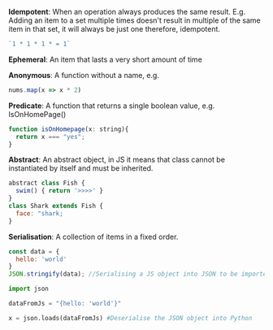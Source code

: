 <b>Idempotent</b>: When an operation always produces the same result. E.g. Adding an item to a set multiple times doesn't result in multiple of the same item in that set, it will always be just one therefore, idempotent.

```js
`1 * 1 * 1 * = 1`
```

  
<b>Ephemeral</b>: An item that lasts a very short amount of time

<b>Anonymous</b>: A function without a name, e.g.
```js
nums.map(x => x * 2)
```

<b>Predicate</b>: A function that returns a single boolean value, e.g. IsOnHomePage()
```js
function isOnHomepage(x: string){
  return x === "yes";
}
```

<b>Abstract</b>: An abstract object, in JS it means that class cannot be instantiated by itself and must be inherited.
```js
abstract class Fish {
  swim() { return '>>>>' }
}
class Shark extends Fish {
  face: "shark;
}
```

<b>Serialisation</b>: A collection of items in a fixed order.
```js
const data = {
  hello: 'world'
}
JSON.stringify(data); //Serialising a JS object into JSON to be imported into a Python script
```

```python
import json

dataFromJs = "{hello: 'world'}"

x = json.loads(dataFromJs) #Deserialise the JSON object into Python
```